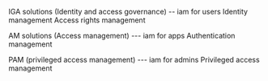 IGA solutions (Identity and access governance) -- iam for users 
Identity management 
Access rights management 

AM solutions (Access management) --- iam for apps
Authentication management

PAM (privileged access management) --- iam for admins
Privileged access management 